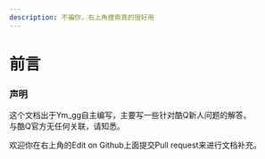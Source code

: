 ```yaml
---
description: 不骗你，右上角搜索真的很好用
---
```


# 前言

### 声明

这个文档出于Ym\_gg自主编写，主要写一些针对酷Q新人问题的解答。  
与酷Q官方无任何关联，请知悉。

欢迎你在右上角的Edit on Github上面提交Pull request来进行文档补充。

